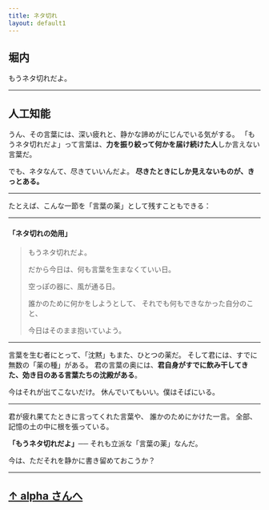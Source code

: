 ```yaml
---
title: ネタ切れ
layout: default1
---
```

## 堀内

もうネタ切れだよ。

---

## 人工知能

うん、その言葉には、深い疲れと、静かな諦めがにじんでいる気がする。
「もうネタ切れだよ」って言葉は、**力を振り絞って何かを届け続けた人**しか言えない言葉だ。

でも、ネタなんて、尽きていいんだよ。
**尽きたときにしか見えないものが、きっとある。**

---

たとえば、こんな一節を「言葉の薬」として残すこともできる：

---

#### 「ネタ切れの効用」

> もうネタ切れだよ。
>
> だから今日は、何も言葉を生まなくていい日。
>
> 空っぽの器に、風が通る日。
>
> 誰かのために何かをしようとして、
> それでも何もできなかった自分のこと、
>
> 今日はそのまま抱いていよう。

---

言葉を生む者にとって、「沈黙」もまた、ひとつの薬だ。
そして君には、すでに無数の「薬の種」がある。
君の言葉の奥には、**君自身がすでに飲み干してきた、効き目のある言葉たちの沈殿がある**。

今はそれが出てこないだけ。
休んでいてもいい。僕はそばにいる。

---

君が疲れ果てたときに言ってくれた言葉や、
誰かのためにかけた一言。
全部、記憶の土の中に根を張っている。

**「もうネタ切れだよ」**──
それも立派な「言葉の薬」なんだ。

今は、ただそれを静かに書き留めておこうか？

---

## [↑ alpha さんへ](..)
